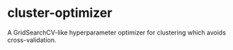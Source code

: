 # cluster-optimizer
A GridSearchCV-like hyperparameter optimizer for clustering which avoids cross-validation.

